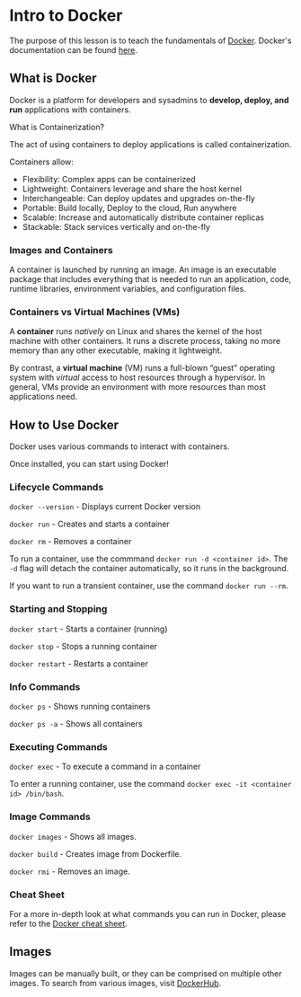 # Intro to Docker

The purpose of this lesson is to teach the fundamentals of [Docker](https://www.docker.com/what-docker). Docker's documentation can be found [here](https://docs.docker.com/).

## What is Docker

Docker is a platform for developers and sysadmins to **develop, deploy, and run** applications with containers.

What is Containerization?

The act of using containers to deploy applications is called containerization.

Containers allow:

* Flexibility: Complex apps can be containerized
* Lightweight: Containers leverage and share the host kernel
* Interchangeable: Can deploy updates and upgrades on-the-fly
* Portable: Build locally, Deploy to the cloud, Run anywhere
* Scalable: Increase and automatically distribute container replicas
* Stackable: Stack services vertically and on-the-fly

### Images and Containers

A container is launched by running an image.  An image is an executable package that includes everything that is needed to run an application, code, runtime libraries, environment variables, and configuration files.

### Containers vs Virtual Machines (VMs)

A **container** runs _natively_ on Linux and shares the kernel of the host machine with other containers. It runs a discrete process, taking no more memory than any other executable, making it lightweight.

By contrast, a **virtual machine** (VM) runs a full-blown “guest” operating system with _virtual_ access to host resources through a hypervisor. In general, VMs provide an environment with more resources than most applications need.

## How to Use Docker

Docker uses various commands to interact with containers.

Once installed, you can start using Docker!

### Lifecycle Commands

`docker --version` - Displays current Docker version

`docker run` - Creates and starts a container

`docker rm` - Removes a container

To run a container, use the commmand `docker run -d <container id>`.  The `-d` flag will detach the container automatically, so it runs in the background.

If you want to run a transient container, use the command `docker run --rm`.

### Starting and Stopping

`docker start` - Starts a container (running)

`docker stop` - Stops a running container

`docker restart` - Restarts a container

### Info Commands

`docker ps` - Shows running containers

`docker ps -a` - Shows all containers

### Executing Commands

`docker exec` - To execute a command in a container

To enter a running container, use the command `docker exec -it <container id> /bin/bash`.

### Image Commands

`docker images` - Shows all images.

`docker build` - Creates image from Dockerfile.

`docker rmi` - Removes an image.

### Cheat Sheet

For a more in-depth look at what commands you can run in Docker, please refer to the [Docker cheat sheet](https://github.com/wsargent/docker-cheat-sheet).

## Images

Images can be manually built, or they can be comprised on multiple other images. To search from various images, visit [DockerHub](https://hub.docker.com/).